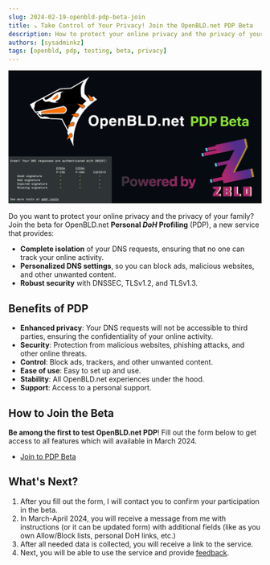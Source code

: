 ```yaml
---
slug: 2024-02-19-openbld-pdp-beta-join
title: ↘ Take Control of Your Privacy! Join the OpenBLD.net PDP Beta
description: How to protect your online privacy and the privacy of your family? OpenBLD.net Personal DoH Profiling (PDP), can resolve this issue.
authors: [sysadminkz]
tags: [openbld, pdp, testing, beta, privacy]
---
```


![Take Control of Your Privacy! Join the OpenBLD.net PDP Beta](images/join-beta-openbld-pdp.jpeg)

Do you want to protect your online privacy and the privacy of your family? Join the beta for 
OpenBLD.net **Personal _DoH_ Profiling** (PDP), a new service that provides:

- **Complete isolation** of your DNS requests, ensuring that no one can track your online activity.
- **Personalized DNS settings**, so you can block ads, malicious websites, and other unwanted content.
- **Robust security** with DNSSEC, TLSv1.2, and TLSv1.3.

## Benefits of PDP

- **Enhanced privacy**: Your DNS requests will not be accessible to third parties, ensuring the confidentiality of your online activity.
- **Security**: Protection from malicious websites, phishing attacks, and other online threats.
- **Control**: Block ads, trackers, and other unwanted content.
- **Ease of use**: Easy to set up and use.
- **Stability**: All OpenBLD.net experiences under the hood.
- **Support**: Access to a personal support.

## How to Join the Beta

**Be among the first to test OpenBLD.net PDP**! Fill out the form below to get access to all features which will available in March 2024.

- [Join to PDP Beta](https://docs.google.com/forms/d/e/1FAIpQLSeIEVFueE1XWHPGy2uL-NVv1ID3jIq3O_kp-q7WFmOS2lUTzw/viewform?usp=sf_link)

## What's Next?

1. After you fill out the form, I will contact you to confirm your participation in the beta.
2. In March-April 2024, you will receive a message from me with instructions (or it can be updated form) with additional 
fields (like as you own Allow/Block lists, personal DoH links, etc.)
3. After all needed data is collected, you will receive a link to the service.
4. Next, you will be able to use the service and provide [feedback](/docs/contacts/).
